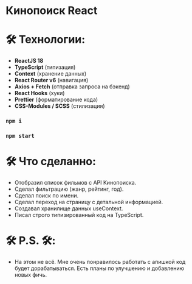 # Кинопоиск React

# 🛠 Технологии:

- **ReactJS 18**
- **TypeScript**           (типизация)
- **Context**              (хранение данных)
- **React Router v6**      (навигация)
- **Axios + Fetch**        (отправка запроса на бэкенд)
- **React Hooks**          (хуки)
- **Prettier**             (форматирование кода)
- **CSS-Modules / SCSS**   (стилизация)

### `npm i`
### `npm start`

# 🛠 Что сделанно:

- Отобразил список фильмов с API Кинопоиска.
- Сделал фильтрацию (жанр, рейтинг, год).
- Сделал поиск по имени.
- Сделал переход на страницу с детальной информацией.
- Создавал хранилище данных useContext.
- Писал строго типизированный код на TypeScript.

# 🛠 P.S. 🛠:

- На этом не всё. Мне очень понравилось работать с апишкой код будет дорабатываться. Есть планы по улучшению и добавлению новых фичь. 


